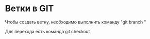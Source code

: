 # Ветки в GIT

Чтобы создать ветку, необходимо выполнить команду "git branch <name branch>"

Для перехода есть команда git checkout <name branch>

